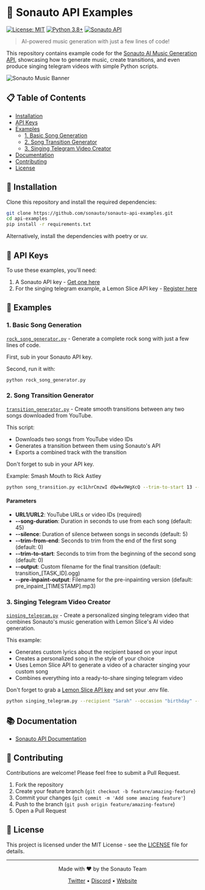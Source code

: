 
# 🎵 Sonauto API Examples

[![License: MIT](https://img.shields.io/badge/License-MIT-yellow.svg)](https://opensource.org/licenses/MIT)
[![Python 3.8+](https://img.shields.io/badge/python-3.8+-blue.svg)](https://www.python.org/downloads/)
[![Sonauto API](https://img.shields.io/badge/Sonauto-API-ff69b4.svg)](https://sonauto.ai)

> AI-powered music generation with just a few lines of code!

This repository contains example code for the [Sonauto AI Music Generation API](https://sonauto.ai), showcasing how to generate music, create transitions, and even produce singing telegram videos with simple Python scripts.

![Sonauto Music Banner](https://placekitten.com/1200/300)

## 📋 Table of Contents

- [Installation](#installation)
- [API Keys](#api-keys)
- [Examples](#examples)
  - [1. Basic Song Generation](#1-basic-song-generation)
  - [2. Song Transition Generator](#2-song-transition-generator)
  - [3. Singing Telegram Video Creator](#3-singing-telegram-video-creator)
- [Documentation](#documentation)
- [Contributing](#contributing)
- [License](#license)

## 🔧 Installation

Clone this repository and install the required dependencies:

```bash
git clone https://github.com/sonauto/sonauto-api-examples.git
cd api-examples
pip install -r requirements.txt
```

Alternatively, install the dependencies with poetry or uv.

## 🔑 API Keys

To use these examples, you'll need:

1. A Sonauto API key - [Get one here](https://sonauto.ai/developers)
2. For the singing telegram example, a Lemon Slice API key - [Register here](https://lemonslice.com)


## 🚀 Examples

### 1. Basic Song Generation

[`rock_song_generator.py`](rock_song_generator.py) - Generate a complete rock song with just a few lines of code.

First, sub in your Sonauto API key.

Second, run it with:

```bash
python rock_song_generator.py
```

### 2. Song Transition Generator

[`transition_generator.py`](transition_generator.py) - Create smooth transitions between any two songs downloaded from YouTube.

This script:
- Downloads two songs from YouTube video IDs
- Generates a transition between them using Sonauto's API
- Exports a combined track with the transition

Don't forget to sub in your API key.

Example: Smash Mouth to Rick Astley
```bash
python song_transition.py ec1LhrCmzwI dQw4w9WgXcQ --trim-to-start 13 --trim-from-end 0.5 --silence 20
```

#### Parameters

- **URL1/URL2**: YouTube URLs or video IDs (required)
- **--song-duration**: Duration in seconds to use from each song (default: 45)
- **--silence**: Duration of silence between songs in seconds (default: 5)
- **--trim-from-end**: Seconds to trim from the end of the first song (default: 0)
- **--trim-to-start**: Seconds to trim from the beginning of the second song (default: 0)
- **--output**: Custom filename for the final transition (default: transition_[TASK_ID].ogg)
- **--pre-inpaint-output**: Filename for the pre-inpainting version (default: pre_inpaint_[TIMESTAMP].mp3)


### 3. Singing Telegram Video Creator

[`singing_telegram.py`](singing_telegram.py) - Create a personalized singing telegram video that combines Sonauto's music generation with Lemon Slice's AI video generation.

This example:
- Generates custom lyrics about the recipient based on your input
- Creates a personalized song in the style of your choice
- Uses Lemon Slice API to generate a video of a character singing your custom song
- Combines everything into a ready-to-share singing telegram video

Don't forget to grab a [Lemon Slice API key](https://lemonslice.com/developer) and set your .env file.

```bash
python singing_telegram.py --recipient "Sarah" --occasion "birthday" --message "she is turning 30 and loves hiking" --style "pop"
```

## 📚 Documentation

- [Sonauto API Documentation](https://sonauto.ai/developers)

## 🤝 Contributing

Contributions are welcome! Please feel free to submit a Pull Request.

1. Fork the repository
2. Create your feature branch (`git checkout -b feature/amazing-feature`)
3. Commit your changes (`git commit -m 'Add some amazing feature'`)
4. Push to the branch (`git push origin feature/amazing-feature`)
5. Open a Pull Request

## 📄 License

This project is licensed under the MIT License - see the [LICENSE](LICENSE) file for details.

---

<p align="center">Made with ❤️ by the Sonauto Team</p>

<p align="center">
  <a href="https://x.com/SonautoAI">Twitter</a> •
  <a href="https://discord.gg/pfXar3ChH8">Discord</a> •
  <a href="https://sonauto.ai">Website</a>
</p>